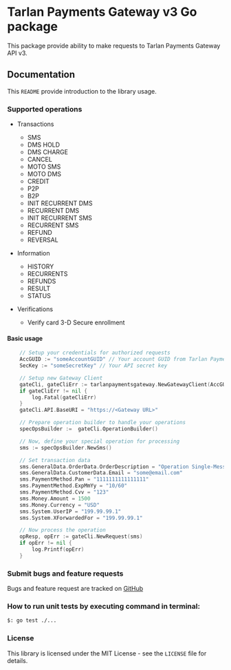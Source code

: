 # Tarlan Payments Gateway v3 Go package

This package provide ability to make requests to Tarlan Payments Gateway API v3.

## Documentation
This `README` provide introduction to the library usage.

### Supported operations
- Transactions
  - SMS
  - DMS HOLD
  - DMS CHARGE
  - CANCEL
  - MOTO SMS
  - MOTO DMS
  - CREDIT
  - P2P
  - B2P
  - INIT RECURRENT DMS
  - RECURRENT DMS
  - INIT RECURRENT SMS
  - RECURRENT SMS
  - REFUND
  - REVERSAL

- Information
  - HISTORY
  - RECURRENTS
  - REFUNDS
  - RESULT
  - STATUS

- Verifications
  - Verify card 3-D Secure enrollment

#### Basic usage
```go
    // Setup your credentials for authorized requests
    AccGUID := "someAccountGUID" // Your account GUID from Tarlan Payments
    SecKey := "someSecretKey" // Your API secret key

    // Setup new Gateway Client
    gateCli, gateCliErr := tarlanpaymentsgateway.NewGatewayClient(AccGUID, SecKey)
    if gateCliErr != nil {
        log.Fatal(gateCliErr)
    }
	gateCli.API.BaseURI = "https://<Gateway URL>"

    // Prepare operation builder to handle your operations
    specOpsBuilder :=  gateCli.OperationBuilder()

    // Now, define your special operation for processing
    sms := specOpsBuilder.NewSms()

    // Set transaction data
    sms.GeneralData.OrderData.OrderDescription = "Operation Single-Message Transactions"
    sms.GeneralData.CustomerData.Email = "some@email.com"
    sms.PaymentMethod.Pan = "1111111111111111"
    sms.PaymentMethod.ExpMmYy = "10/60"
    sms.PaymentMethod.Cvv = "123"
    sms.Money.Amount = 1500
    sms.Money.Currency = "USD"
    sms.System.UserIP = "199.99.99.1"
    sms.System.XForwardedFor = "199.99.99.1"

    // Now process the operation
    opResp, opErr := gateCli.NewRequest(sms)
    if opErr != nil {
        log.Printf(opErr)
    }
```

### Submit bugs and feature requests
Bugs and feature request are tracked on [GitHub](https://github.com/TarlanPayments/gw-go-client/issues)


### How to run unit tests by executing command in terminal:
```bash
$: go test ./...
```

### License
This library is licensed under the MIT License - see the `LICENSE` file for details.